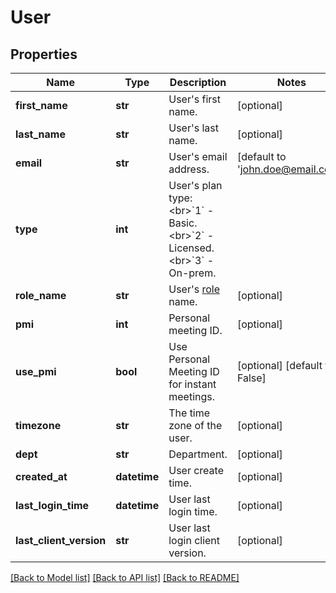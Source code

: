 # User

## Properties
Name | Type | Description | Notes
------------ | ------------- | ------------- | -------------
**first_name** | **str** | User&#x27;s first name. | [optional] 
**last_name** | **str** | User&#x27;s last name. | [optional] 
**email** | **str** | User&#x27;s email address. | [default to 'john.doe@email.com']
**type** | **int** | User&#x27;s plan type:&lt;br&gt;&#x60;1&#x60; - Basic.&lt;br&gt;&#x60;2&#x60; - Licensed.&lt;br&gt;&#x60;3&#x60; - On-prem. | 
**role_name** | **str** | User&#x27;s [role](https://support.zoom.us/hc/en-us/articles/115001078646-Role-Based-Access-Control) name. | [optional] 
**pmi** | **int** | Personal meeting ID. | [optional] 
**use_pmi** | **bool** | Use Personal Meeting ID for instant meetings. | [optional] [default to False]
**timezone** | **str** | The time zone of the user. | [optional] 
**dept** | **str** | Department. | [optional] 
**created_at** | **datetime** | User create time. | [optional] 
**last_login_time** | **datetime** | User last login time. | [optional] 
**last_client_version** | **str** | User last login client version. | [optional] 

[[Back to Model list]](../README.md#documentation-for-models) [[Back to API list]](../README.md#documentation-for-api-endpoints) [[Back to README]](../README.md)

